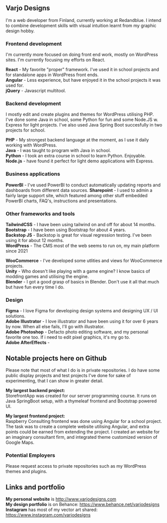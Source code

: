 ## Varjo Designs

I'm a web developer from Finland, currently working at Redandblue. I intend to combine development skills with visual intuition learnt from my graphic design hobby. 

### Frontend development

I'm currently more focused on doing front end work, mostly on WordPress sites. I'm currently focusing my efforts on React.

**React** - My favorite "proper" framework. I've used it in school projects and for standalone apps in WordPress front ends.   
**Angular** - Less experience, but have enjoyed it in the school projects it was used for.  
**jQuery** - Javascript multitool.  

### Backend development

I mostly edit and create plugins and themes for WordPress utilising PHP. I've done some Java in school, some Python for fun and some Node.JS w. 
Express for light projects. I've also used Java Spring Boot succesfully in two projects for school.  

**PHP** - My strongest backend language at the moment, as I use it daily working with WordPress.  
**Java** - I was taught to program with Java in school.  
**Python** - I took an extra course in school to learn Python. Enjoyable.  
**Node.js** - have found it perfect for light demo applications with Express.  


### Business applications

**PowerBI** - I've used PowerBI to conduct automatically updating reports and dashboards from different data sources.
**Sharepoint** - I used to admin a fairly large support site, which featured among other stuff embedded PowerBI charts, FAQ's, instructions and presentations.   


### Other frameworks and tools

**TailwindCSS** - I have been using tailwind on and off for about 14 months.  
**Bootstrap** - I have been using Bootstrap for about 4 years.  
**Backstop JS** - Backstop is great for visual regression testing. I've been using it for about 12 months.  
**WordPress** - The CMS most of the web seems to run on, my main platform since 2021

**WooCommerce** - I've developed some utlities and views for WooCommerce projects.  
**Unity** - Who doesn't like playing with a game engine? I know basics of modding games and utilising the engine.   
**Blender** - I got a good grasp of basics in Blender. Don't use it all that much but have fun every time I do.   

### Design 

**Figma** - I love Figma for developing design systems and designing UX / UI solutions.  
**Adobe Illustrator** - I love illustrator and have been using it for over 6 years by now. When all else fails, I'll go with illustrator.  
**Adobe Photoshop** - Defacto photo editing software, and my personal favorite one too. If i need to edit pixel graphics, it's my go to.  
**Adobe AfterEffects** - 

## Notable projects here on Github
Please note that most of what I do is in private repositories. I do have some public display projects and test projects I've done for sake of experimenting, that I can show in greater detail. 

**My largest backend project:**  
StorefrontApp was created for our server programming course. It runs on Java SpringBoot setup, with a thymeleaf frontend and Bootstrap powered UI. 

**My largest frontend project:**  
Raspberry Consulting frontend was done using Angular for a school project. The task was to create a complete website utilising Angular, and extra points could be earned from extending the project. I created an website for an imaginary consultant firm, and integrated theme customized version of Google Maps. 

### Potential Employers

Please request access to private repositories such as my WordPress themes and plugins.


## Links and portfolio

**My personal website** is http://www.varjodesigns.com  
**My design portfolio** is on Behance: https://www.behance.net/varjodesigns  
**Instagram** has most of my vector art shared: https://www.instagram.com/varjodesigns
